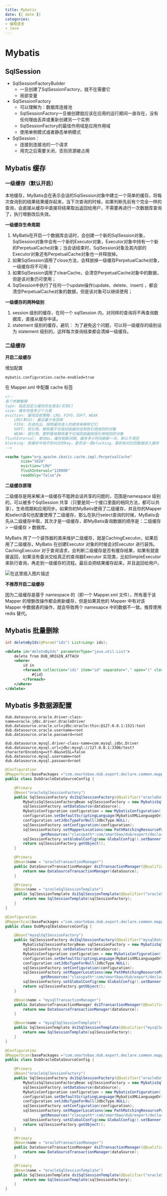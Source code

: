 ```yaml
---
title: Mybatis
date: {{ date }}
categories:
- 编程语言
- Java
---
```


# Mybatis

## SqlSession

- SqlSessionFactoryBuilder
  - 一旦创建了SqlSessionFactory，就不在需要它
  - 局部变量
- SqlSessionFactory
  - 可以理解为：数据库连接池
  - SqlSessionFactory一旦被创建就应该在应用的运行期间一直存在，没有任何理由丢弃或重新创建另一个实例
  - SqlSessionFactory的最佳作用域是应用作用域
  - 使用单例模式或者静态单例模式
- SqlSession：
  - 连接到连接池的一个请求
  - 用完之后需要关闭，否则资源被占用

## Mybatis 缓存

### 一级缓存（默认开启）

本地缓存，MyBatis会在表示会话的SqlSession对象中建立一个简单的缓存，将每次查询到的结果结果缓存起来，当下次查询的时候，如果判断先前有个完全一样的查询，会直接从缓存中直接将结果取出返回给用户，不需要再进行一次数据库查询了，执行增删改后失效。

**一级缓存生命周期**

1. MyBatis在开启一个数据库会话时，会创建一个新的SqlSession对象，SqlSession对象中会有一个新的Executor对象，Executor对象中持有一个新的PerpetualCache对象；当会话结束时，SqlSession对象及其内部的Executor对象还有PerpetualCache对象也一并释放掉。
2. 如果SqlSession调用了close方法，会释放掉一级缓存PerpetualCache对象，一级缓存将不可用；
3. 如果SqlSession调用了clearCache，会清空PerpetualCache对象中的数据，但是该对象仍可使用；
4. SqlSession中执行了任何一个update操作(update、delete、insert) ，都会清空PerpetualCache对象的数据，但是该对象可以继续使用；

**一级缓存的两种级别**

1. session 级别的缓存，在同一个 sqlSession 内，对同样的查询将不再查询数据库，直接从缓存中读。
2. statement 级别的缓存，避坑： 为了避免这个问题，可以将一级缓存的级别设为 statement 级别的，这样每次查询结束都会清掉一级缓存。

### 二级缓存

**开启二级缓存**

增加配置

```properties
mybatis.configuration.cache-enabled=true
```

在 Mapper.xml 中配置 cache 标签

```xml
<!-- 
各个参数解释
type: 指定自定义缓存的全类名(实现C)
size: 缓存存放多少个元素
eviction: 缓存回收策略：LRU、FIFO、SOFT、WEAK
	LRU(默认): 最近最少未回收
	FIFO: 先进先出，按照缓存进入的顺序来移除它们
	SOFT: 软引用，移除基于垃圾回收器状态和软引用规则的对象
	WEAK: 弱引用，更积极地移除基于垃圾回收器和弱引用规则的对象
flushInterval: 单位ms，缓存刷新间隔，缓存多少时间刷新一次，默认不清空
blocking: 若缓存中找不到对应的key，是否会一直blocking，直到有对应的数据进入缓存
-->

<cache type="org.apache.ibatis.cache.impl.PerpetualCache"
       size="1024"
       eviction="LRU"
       flushInterval="120000"
       readOnly="false"/>
```

**二级缓存原理**

二级缓存是用来解决一级缓存不能跨会话共享的问题的，范围是namespace 级别的，可以被多个SqlSession 共享（只要是同一个接口里面的相同方法，都可以共享），生命周期和应用同步。如果你的MyBatis使用了二级缓存，并且你的Mapper和select语句也配置使用了二级缓存，那么在执行select查询的时候，MyBatis会先从二级缓存中取，其次才是一级缓存，即MyBatis查询数据的顺序是：二级缓存  > 一级缓存 > 数据库。

MyBatis 用了一个装饰器的类来维护二级缓存，就是CachingExecutor。如果启用了二级缓存，MyBatis 在创建Executor 对象的时候会对Executor 进行装饰。CachingExecutor 对于查询请求，会判断二级缓存是否有缓存结果，如果有就直接返回，如果没有委派交给真正的查询器Executor 实现类，比如SimpleExecutor 来执行查询，再走到一级缓存的流程。最后会把结果缓存起来，并且返回给用户。

![在这里插入图片描述](https://img-blog.csdnimg.cn/20210208104315871.png?x-oss-process=image/watermark,type_ZmFuZ3poZW5naGVpdGk,shadow_10,text_aHR0cHM6Ly9ibG9nLmNzZG4ubmV0L3dlaXhpbl80MjEwMzAyNg==,size_16,color_FFFFFF,t_70)

**不推荐开启二级缓存**

因为二级缓存是基于 namespace 的（即一个 Mapper.xml 文件），所有基于该 Mapper 的增删改操作都会刷新缓存，但是如果其他的 Mapper 中有对该 Mapper 中数据表的操作，就会导致两个 namesapce 中的数据不一致。推荐使用 redis 替代。

## Mybatis 批量删除

```java
int deleteByIds(@Param("ids") List<Long> ids);
```

```xml
<delete id="deleteByIds" parameterType="java.util.List">
    delete from DUB_ORIGIN_ATTACH
    <where>
        id in
        <foreach collection="ids" item="id" separator="," open="(" close=")">
            #{id}
        </foreach>
    </where>
</delete>
```

## Mybatis 多数据源配置

```properties
dub.datasource.oracle.driver-class-name=oracle.jdbc.driver.OracleDriver
dub.datasource.oracle.url=jdbc:oracle:thin:@127.0.0.1:1521:test
dub.datasource.oracle.username=root
dub.datasource.oracle.password=root

dub.datasource.mysql.driver-class-name=com.mysql.jdbc.Driver
dub.datasource.mysql.url=jdbc:mysql://127.0.0.1:3306/test?characterEncoding=utf-8&useSSL=false
dub.datasource.mysql.username=root
dub.datasource.mysql.password=root
```

```java
@Configuration
@MapperScan(basePackages ="com.smartebao.dub.export.declare.common.mapper.oracle", sqlSessionTemplateRef  = "oracleSqlSessionTemplate")
public class DubOracleDataSourceConfig {

    @Primary
    @Bean("oracleSqlSessionFactory")
    public SqlSessionFactory ds1SqlSessionFactory(@Qualifier("oracleDataSource") DataSource dataSource) throws Exception {
        MybatisSqlSessionFactoryBean sqlSessionFactory = new MybatisSqlSessionFactoryBean();
        sqlSessionFactory.setDataSource(dataSource);
        MybatisConfiguration configuration = new MybatisConfiguration();
        configuration.setDefaultScriptingLanguage(MybatisXMLLanguageDriver.class);
        configuration.setJdbcTypeForNull(JdbcType.NULL);
        sqlSessionFactory.setConfiguration(configuration);
        sqlSessionFactory.setMapperLocations(new PathMatchingResourcePatternResolver().
                getResources("classpath*:com/smartbao/dub/export/declare/common/mapper/oracle/**"));
        sqlSessionFactory.setGlobalConfig(new GlobalConfig().setBanner(false));
        return sqlSessionFactory.getObject();
    }

    @Primary
    @Bean(name = "oracleTransactionManager")
    public DataSourceTransactionManager ds1TransactionManager(@Qualifier("oracleDataSource") DataSource dataSource) {
        return new DataSourceTransactionManager(dataSource);
    }

    @Primary
    @Bean(name = "oracleSqlSessionTemplate")
    public SqlSessionTemplate ds1SqlSessionTemplate(@Qualifier("oracleSqlSessionFactory") SqlSessionFactory sqlSessionFactory) {
        return new SqlSessionTemplate(sqlSessionFactory);
    }
}
```

```java
@Configuration
@MapperScan(basePackages ="com.smartebao.dub.export.declare.common.mapper.mysql", sqlSessionTemplateRef  = "mysqlSqlSessionTemplate")
public class DubMysqlDataSourceConfig {

    @Bean("mysqlSqlSessionFactory")
    public SqlSessionFactory ds1SqlSessionFactory(@Qualifier("mysqlDataSource") DataSource dataSource) throws Exception {
        MybatisSqlSessionFactoryBean sqlSessionFactory = new MybatisSqlSessionFactoryBean();
        sqlSessionFactory.setDataSource(dataSource);
        MybatisConfiguration configuration = new MybatisConfiguration();
        configuration.setDefaultScriptingLanguage(MybatisXMLLanguageDriver.class);
        configuration.setJdbcTypeForNull(JdbcType.NULL);
        sqlSessionFactory.setConfiguration(configuration);
        sqlSessionFactory.setMapperLocations(new PathMatchingResourcePatternResolver().
                getResources("classpath*:com/smartbao/dub/export/declare/common/mapper/mysql/**"));
        sqlSessionFactory.setGlobalConfig(new GlobalConfig().setBanner(false));
        return sqlSessionFactory.getObject();
    }

    @Bean(name = "mysqlTransactionManager")
    public DataSourceTransactionManager ds1TransactionManager(@Qualifier("mysqlDataSource") DataSource dataSource) {
        return new DataSourceTransactionManager(dataSource);
    }

    @Bean(name = "mysqlSqlSessionTemplate")
    public SqlSessionTemplate ds1SqlSessionTemplate(@Qualifier("mysqlSqlSessionFactory") SqlSessionFactory sqlSessionFactory) {
        return new SqlSessionTemplate(sqlSessionFactory);
    }
}
```

```java
@Configuration
@MapperScan(basePackages ="com.smartebao.dub.export.declare.common.mapper.oracle", sqlSessionTemplateRef  = "oracleSqlSessionTemplate")
public class DubOracleDataSourceConfig {

    @Primary
    @Bean("oracleSqlSessionFactory")
    public SqlSessionFactory ds1SqlSessionFactory(@Qualifier("oracleDataSource") DataSource dataSource) throws Exception {
        MybatisSqlSessionFactoryBean sqlSessionFactory = new MybatisSqlSessionFactoryBean();
        sqlSessionFactory.setDataSource(dataSource);
        MybatisConfiguration configuration = new MybatisConfiguration();
        configuration.setDefaultScriptingLanguage(MybatisXMLLanguageDriver.class);
        configuration.setJdbcTypeForNull(JdbcType.NULL);
        sqlSessionFactory.setConfiguration(configuration);
        sqlSessionFactory.setMapperLocations(new PathMatchingResourcePatternResolver().
                getResources("classpath*:com/smartbao/dub/export/declare/common/mapper/oracle/**"));
        sqlSessionFactory.setGlobalConfig(new GlobalConfig().setBanner(false));
        return sqlSessionFactory.getObject();
    }

    @Primary
    @Bean(name = "oracleTransactionManager")
    public DataSourceTransactionManager ds1TransactionManager(@Qualifier("oracleDataSource") DataSource dataSource) {
        return new DataSourceTransactionManager(dataSource);
    }

    @Primary
    @Bean(name = "oracleSqlSessionTemplate")
    public SqlSessionTemplate ds1SqlSessionTemplate(@Qualifier("oracleSqlSessionFactory") SqlSessionFactory sqlSessionFactory) {
        return new SqlSessionTemplate(sqlSessionFactory);
    }
}
```

